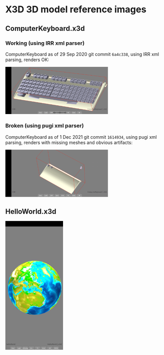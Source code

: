 # X3D 3D model reference images

## ComputerKeyboard.x3d

### Working (using IRR xml parser)
ComputerKeyboard as of 29 Sep 2020 git commit `6a4c338`, using IRR xml parsing, renders OK:

<img alt="ComputerKeyboard.x3d (IRR xml)" src="screenshots/ComputerKeyboard_x3d_irr_xml.png" width=320 />

### Broken (using pugi xml parser)
ComputerKeyboard as of 1 Dec 2021 git commit `1614934`, using pugi xml parsing, renders with 
missing meshes and obvious artifacts:

<img alt="ComputerKeyboard.x3d (pugi xml)" src="screenshots/ComputerKeyboard_x3d_pugi_xml.png" width=320 />

## HelloWorld.x3d
<img alt="HelloWorld.x3d" src="screenshots/HelloWorld_x3d.png" width=180 />
